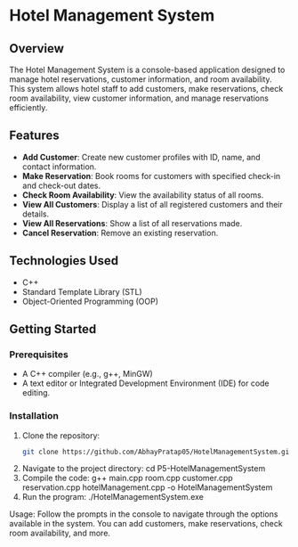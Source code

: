 # Hotel Management System

## Overview
The Hotel Management System is a console-based application designed to manage hotel reservations, customer information, and room availability. This system allows hotel staff to add customers, make reservations, check room availability, view customer information, and manage reservations efficiently.

## Features
- **Add Customer**: Create new customer profiles with ID, name, and contact information.
- **Make Reservation**: Book rooms for customers with specified check-in and check-out dates.
- **Check Room Availability**: View the availability status of all rooms.
- **View All Customers**: Display a list of all registered customers and their details.
- **View All Reservations**: Show a list of all reservations made.
- **Cancel Reservation**: Remove an existing reservation.

## Technologies Used
- C++
- Standard Template Library (STL)
- Object-Oriented Programming (OOP)

## Getting Started

### Prerequisites
- A C++ compiler (e.g., g++, MinGW)
- A text editor or Integrated Development Environment (IDE) for code editing.

### Installation
1. Clone the repository:
   ```bash
   git clone https://github.com/AbhayPratap05/HotelManagementSystem.git
2. Navigate to the project directory:
    cd P5-HotelManagementSystem
3. Compile the code:
    g++ main.cpp room.cpp customer.cpp reservation.cpp hotelManagement.cpp -o HotelManagementSystem
4. Run the program:
    ./HotelManagementSystem.exe

Usage:
Follow the prompts in the console to navigate through the options available in the system. You can add customers, make reservations, check room availability, and more.